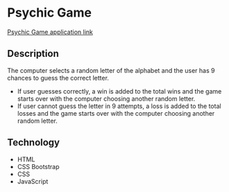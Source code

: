 # Psychic Game

[Psychic Game application link](https://jenniferhjones.github.io/projects/psychic/psychic.html)

## Description
The computer selects a random letter of the alphabet and the user has 9 chances to guess the correct letter. 

* If user guesses correctly, a win is added to the total wins and the game starts over with the computer choosing another random letter. 
* If user cannot guess the letter in 9 attempts, a loss is added to the total losses and the game starts over with the computer choosing another random letter.

## Technology
* HTML
* CSS Bootstrap
* CSS
* JavaScript 